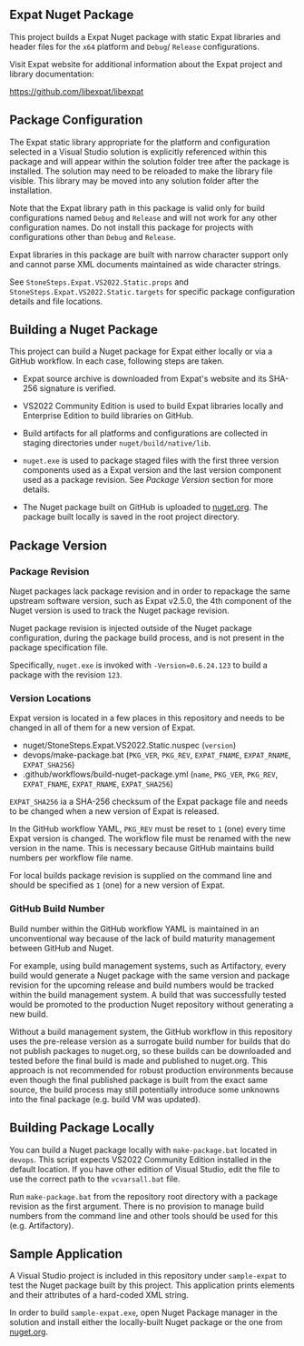 ## Expat Nuget Package

This project builds a Expat Nuget package with static Expat
libraries and header files  for the `x64` platform and `Debug`/
`Release` configurations.

Visit Expat website for additional information about the Expat
project and library documentation:

https://github.com/libexpat/libexpat

## Package Configuration

The Expat static library appropriate for the platform and
configuration selected in a Visual Studio solution is explicitly
referenced within this package and will appear within the solution
folder tree after the package is installed. The solution may need
to be reloaded to make the library file visible. This library may
be moved into any solution folder after the installation.

Note that the Expat library path in this package is valid only
for build configurations named `Debug` and `Release` and will
not work for any other configuration names. Do not install this
package for projects with configurations other than `Debug` and
`Release`.

Expat libraries in this package are built with narrow character
support only and cannot parse XML documents maintained as wide
character strings.

See `StoneSteps.Expat.VS2022.Static.props` and
`StoneSteps.Expat.VS2022.Static.targets`
for specific package configuration details and file locations.

## Building a Nuget Package

This project can build a Nuget package for Expat either locally
or via a GitHub workflow. In each case, following steps are taken.

  * Expat source archive is downloaded from Expat's website and
    its SHA-256 signature is verified.

  * VS2022 Community Edition is used to build Expat libraries
    locally and Enterprise Edition to build libraries on GitHub.

  * Build artifacts for all platforms and configurations are
    collected in staging directories under `nuget/build/native/lib`.

  * `nuget.exe` is used to package staged files with the first
    three version components used as a Expat version and the last
    version component used as a package revision. See _Package
    Version_ section for more details.

  * The Nuget package built on GitHub is uploaded to [nuget.org][].
    The package built locally is saved in the root project
    directory.

## Package Version

### Package Revision

Nuget packages lack package revision and in order to repackage
the same upstream software version, such as Expat v2.5.0, the
4th component of the Nuget version is used to track the Nuget
package revision.

Nuget package revision is injected outside of the Nuget package
configuration, during the package build process, and is not present
in the package specification file.

Specifically, `nuget.exe` is invoked with `-Version=0.6.24.123`
to build a package with the revision `123`.

### Version Locations

Expat version is located in a few places in this repository and
needs to be changed in all of them for a new version of Expat.

  * nuget/StoneSteps.Expat.VS2022.Static.nuspec (`version`)
  * devops/make-package.bat (`PKG_VER`, `PKG_REV`, `EXPAT_FNAME`,
    `EXPAT_RNAME`, `EXPAT_SHA256`)
  * .github/workflows/build-nuget-package.yml (`name`, `PKG_VER`,
    `PKG_REV`, `EXPAT_FNAME`, `EXPAT_RNAME`, `EXPAT_SHA256`)

`EXPAT_SHA256` ia a SHA-256 checksum of the Expat package file and
needs to be changed when a new version of Expat is released.

In the GitHub workflow YAML, `PKG_REV` must be reset to `1` (one)
every time Expat version is changed. The workflow file must be
renamed with the new version in the name. This is necessary because
GitHub maintains build numbers per workflow file name.

For local builds package revision is supplied on the command line
and should be specified as `1` (one) for a new version of Expat.

### GitHub Build Number

Build number within the GitHub workflow YAML is maintained in an
unconventional way because of the lack of build maturity management
between GitHub and Nuget.

For example, using build management systems, such as Artifactory,
every build would generate a Nuget package with the same version
and package revision for the upcoming release and build numbers
would be tracked within the build management system. A build that
was successfully tested would be promoted to the production Nuget
repository without generating a new build.

Without a build management system, the GitHub workflow in this
repository uses the pre-release version as a surrogate build
number for builds that do not publish packages to nuget.org,
so these builds can be downloaded and tested before the final
build is made and published to nuget.org. This approach is not
recommended for robust production environments because even
though the final published package is built from the exact
same source, the build process may still potentially introduce 
some unknowns into the final package (e.g. build VM was updated).

## Building Package Locally

You can build a Nuget package locally with `make-package.bat`
located in `devops`. This script expects VS2022 Community Edition
installed in the default location. If you have other edition of
Visual Studio, edit the file to use the correct path to the
`vcvarsall.bat` file.

Run `make-package.bat` from the repository root directory with a
package revision as the first argument. There is no provision to
manage build numbers from the command line and other tools should
be used for this (e.g. Artifactory).

## Sample Application

A Visual Studio project is included in this repository under
`sample-expat` to test the Nuget package built by this project.
This application prints elements and their attributes of a
hard-coded XML string.

In order to build `sample-expat.exe`, open Nuget Package manager
in the solution and install either the locally-built Nuget package
or the one from [nuget.org][].

[nuget.org]: https://www.nuget.org/packages/StoneSteps.Expat.VS2022.Static/
